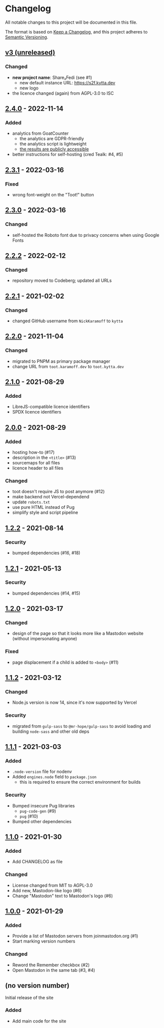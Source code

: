 # Changelog

All notable changes to this project will be documented in this file.

The format is based on [Keep a Changelog](https://keepachangelog.com/en/1.0.0/), and this project adheres to [Semantic Versioning](https://semver.org/spec/v2.0.0.html).

## [v3 (unreleased)][Unreleased]

### Changed

- **new project name**: Share₂Fedi (see #1)
  - new default instance URL: <https://s2f.kytta.dev>
  - new logo
- the licence changed (again) from AGPL-3.0 to ISC

## [2.4.0] - 2022-11-14

### Added

- analytics from GoatCounter
  - the analytics are GDPR-friendly
  - the analytics script is lightweight
  - [the results are publicly accessible](https://share2fedi.goatcounter.com/)
- better instructions for self-hosting (cred Tealk: #4, #5)

## [2.3.1] - 2022-03-16

### Fixed

- wrong font-weight on the "Toot!" button

## [2.3.0] - 2022-03-16

### Changed

- self-hosted the Roboto font due to privacy concerns when using Google Fonts

## [2.2.2] - 2022-02-12

### Changed

- repository moved to Codeberg; updated all URLs

## [2.2.1] - 2021-02-02

### Changed

- changed GitHub username from `NickKaramoff` to `kytta`

## [2.2.0] - 2021-11-04

### Changed

- migrated to PNPM as primary package manager
- change URL from `toot.karamoff.dev` to `toot.kytta.dev`

## [2.1.0] - 2021-08-29

### Added

- LibreJS-compatible licence identifiers
- SPDX licence identifiers

## [2.0.0] - 2021-08-29

### Added

- hosting how-to (#17)
- description in the `<title>` (#13)
- sourcemaps for all files
- licence header to all files

### Changed

- toot doesn't require JS to post anymore (#12)
- make backend not Vercel-dependend
- update `robots.txt`
- use pure HTML instead of Pug
- simplify style and script pipeline

## [1.2.2] - 2021-08-14

### Security

- bumped dependencies (#16, #18)

## [1.2.1] - 2021-05-13

### Security

- bumped dependencies (#14, #15)

## [1.2.0] - 2021-03-17

### Changed

- design of the page so that it looks more like a Mastodon website (without impersonating anyone)

### Fixed

- page displacement if a child is added to `<body>` (#11)

## [1.1.2] - 2021-03-12

### Changed

- Node.js version is now 14, since it's now supported by Vercel

### Security

- migrated from `gulp-sass` to `@mr-hope/gulp-sass` to avoid loading and building `node-sass` and other old deps

## [1.1.1] - 2021-03-03

### Added

- `.node-version` file for nodenv
- Added `engines.node` field to `package.json`
  - this is required to ensure the correct environment for builds

### Security

- Bumped insecure Pug libraries
  - `pug-code-gen` (#9)
  - `pug` (#10)
- Bumped other dependencies

## [1.1.0] - 2021-01-30

### Added

- Add CHANGELOG as file

### Changed

- License changed from MIT to AGPL-3.0
- Add new, Mastodon-like logo (#6)
- Change "Mastodon" text to Mastodon's logo (#6)

## [1.0.0] - 2021-01-29

### Added

- Provide a list of Mastodon servers from joinmastodon.org (#1)
- Start marking version numbers

### Changed

- Reword the Remember checkbox (#2)
- Open Mastodon in the same tab (#3, #4)

## (no version number)

Initial release of the site

### Added

- Add main code for the site

[Unreleased]: https://codeberg.org/kytta/toot/compare/v2.4.0...HEAD
[2.4.0]: https://codeberg.org/kytta/toot/compare/v2.3.1...v2.4.0
[2.3.1]: https://codeberg.org/kytta/toot/compare/v2.3.0...v2.3.1
[2.3.0]: https://codeberg.org/kytta/toot/compare/v2.2.2...v2.3.0
[2.2.2]: https://codeberg.org/kytta/toot/compare/v2.2.1...v2.2.2
[2.2.1]: https://codeberg.org/kytta/toot/compare/v2.2.0...v2.2.1
[2.2.0]: https://codeberg.org/kytta/toot/compare/v2.1.0...v2.2.0
[2.1.0]: https://codeberg.org/kytta/toot/compare/v2.0.0...v2.1.0
[2.0.0]: https://codeberg.org/kytta/toot/compare/v1.2.2...v2.0.0
[1.2.2]: https://codeberg.org/kytta/toot/compare/v1.2.1...v1.2.2
[1.2.1]: https://codeberg.org/kytta/toot/compare/v1.2.0...v1.2.1
[1.2.0]: https://codeberg.org/kytta/toot/compare/v1.1.2...v1.2.0
[1.1.2]: https://codeberg.org/kytta/toot/compare/v1.1.1...v1.1.2
[1.1.1]: https://codeberg.org/kytta/toot/compare/v1.1.0...v1.1.1
[1.1.0]: https://codeberg.org/kytta/toot/compare/v1.0.0...v1.1.0
[1.0.0]: https://codeberg.org/kytta/toot/compare/e85aa15400bcdbcccf655d331f72df8304744b85...v1.0.0
